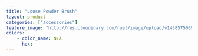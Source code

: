 ```yaml
---
title: "Loose Powder Brush"
layout: product
categories: ["accessories"]
feature_image: "http://res.cloudinary.com/ruel/image/upload/v1438575069/fs/loosePowderBrush.jpg"
colors:
    - color_name: N/A
      hex: 
---
```

